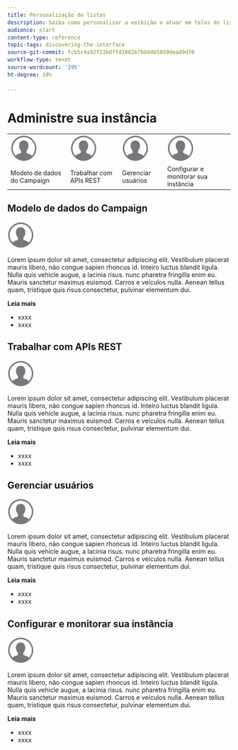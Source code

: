 ```yaml
---
title: Personalização de listas
description: Saiba como personalizar a exibição e atuar em telas de lista no Adobe Campaign Standard:classificando, filtrando, excluindo ou duplicando elementos. Lista os elementos de exibição das telas de um ou vários recursos fornecidos.
audience: start
content-type: reference
topic-tags: discovering-the-interface
source-git-commit: fcb5c4a92f23bdffd1082b7b044b5859dead9d70
workflow-type: tm+mt
source-wordcount: '295'
ht-degree: 10%

---
```



# Administre sua instância

<table>
<tr>
    <td valign="top">
        <a href="../../start/using/work-with-audiences.md"><img width="60px" alt="condições" src="assets/icon_profile.svg"/></a>
    </td>
    <td valign="top">
        <a href="../../api/using/creating-a-service.md"><img width="60px" alt="condições" src="assets/icon_profile.svg"/></a>
    </td>
    <td valign="top">
        <a href="../../api/using/interacting-with-custom-resources.md"><img width="60px" alt="condições" src="assets/icon_profile.svg"/></a>
    </td>
    <td valign="top">
        <a href="../../api/using/interacting-with-marketing-history.md"><img width="60px" alt="condições" src="assets/icon_profile.svg"/></a>
    </td>
</tr>
<tr>
<td>Modelo de dados do Campaign</td>
<td>Trabalhar com APIs REST</td>
<td>Gerenciar usuários</td>
<td>Configurar e monitorar sua instância</td>
</tr>
</table>

## Modelo de dados do Campaign

<img width="60px" alt="condições" src="assets/icon_profile.svg"/>

Lorem ipsum dolor sit amet, consectetur adipiscing elit. Vestibulum placerat mauris libero, não congue sapien rhoncus id. Inteiro luctus blandit ligula. Nulla quis vehicle augue, a lacinia risus. nunc pharetra fringilla enim eu. Mauris sanctetur maximus euismod. Carros e veículos nulla. Aenean tellus quam, tristique quis risus consectetur, pulvinar elementum dui.

**Leia mais**

* xxxx
* xxxx

## Trabalhar com APIs REST

<img width="60px" alt="condições" src="assets/icon_profile.svg"/>

Lorem ipsum dolor sit amet, consectetur adipiscing elit. Vestibulum placerat mauris libero, não congue sapien rhoncus id. Inteiro luctus blandit ligula. Nulla quis vehicle augue, a lacinia risus. nunc pharetra fringilla enim eu. Mauris sanctetur maximus euismod. Carros e veículos nulla. Aenean tellus quam, tristique quis risus consectetur, pulvinar elementum dui.

**Leia mais**

* xxxx
* xxxx

## Gerenciar usuários

<img width="60px" alt="condições" src="assets/icon_profile.svg"/>

Lorem ipsum dolor sit amet, consectetur adipiscing elit. Vestibulum placerat mauris libero, não congue sapien rhoncus id. Inteiro luctus blandit ligula. Nulla quis vehicle augue, a lacinia risus. nunc pharetra fringilla enim eu. Mauris sanctetur maximus euismod. Carros e veículos nulla. Aenean tellus quam, tristique quis risus consectetur, pulvinar elementum dui.

**Leia mais**

* xxxx
* xxxx

## Configurar e monitorar sua instância

<img width="60px" alt="condições" src="assets/icon_profile.svg"/>

Lorem ipsum dolor sit amet, consectetur adipiscing elit. Vestibulum placerat mauris libero, não congue sapien rhoncus id. Inteiro luctus blandit ligula. Nulla quis vehicle augue, a lacinia risus. nunc pharetra fringilla enim eu. Mauris sanctetur maximus euismod. Carros e veículos nulla. Aenean tellus quam, tristique quis risus consectetur, pulvinar elementum dui.

**Leia mais**

* xxxx
* xxxx
